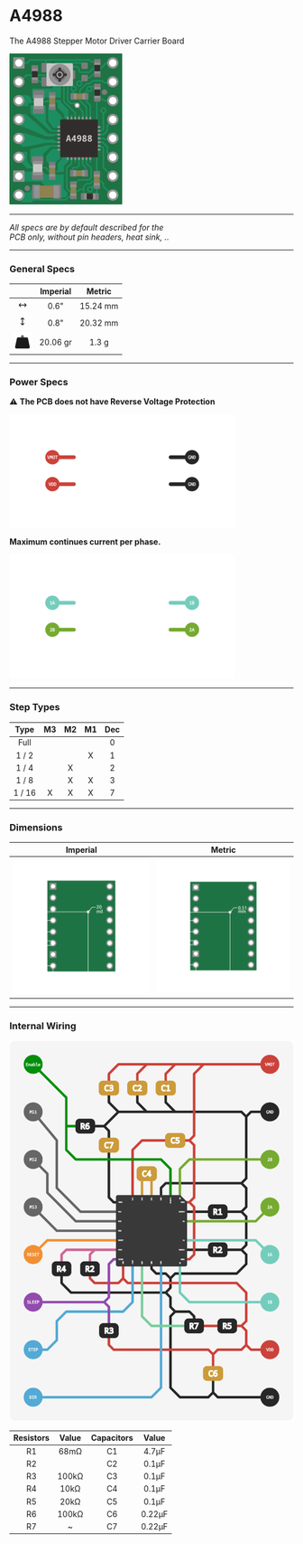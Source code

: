 # A4988
The A4988 Stepper Motor Driver Carrier Board

![](./Files/Board.png)

---

*All specs are by default described for the*<br>
*PCB only, without pin headers, heat sink, ..*

---

### General Specs

|                             | Imperial |  Metric  |
|:---------------------------:|:--------:|:--------:|
| **🡘**                      | 0.6"     | 15.24 mm |
| **🡙**                       | 0.8"     | 20.32 mm |
|![Weight](./Files/Weight.png)| 20.06 gr | 1.3 g    |

---

### Power Specs

⚠ **The PCB does not have Reverse Voltage Protection**

![](./Files/Power1.png)

**Maximum continues current per phase.**

![](./Files/Power2.png)

---

### Step Types

|  Type  | M3 | M2 | M1 | Dec |
|:------:|:--:|:--:|:--:|:---:|
|   Full |    |    |    |  0  |
| 1 /  2 |    |    |  X |  1  |
| 1 /  4 |    |  X |    |  2  |
| 1 /  8 |    |  X |  X |  3  |
| 1 / 16 |  X |  X |  X |  7  |

---

### Dimensions

|        Imperial         |         Metric        |
| :---------------------: | :-------------------: |
|![](./Files/Imperial.png)|![](./Files/Metric.png)|

---

### Internal Wiring

![](./Files/Wiring.png)

| Resistors | Value | Capacitors | Value  |
| :-------: | :---: | :--------: | :----: |
| R1        |  68mΩ | C1         |  4.7μF |
| R2        |       | C2         |  0.1μF |
| R3        | 100kΩ | C3         |  0.1μF |
| R4        |  10kΩ | C4         |  0.1μF |
| R5        |  20kΩ | C5         |  0.1μF |
| R6        | 100kΩ | C6         | 0.22μF |
| R7        |     ~ | C7         | 0.22μF |
